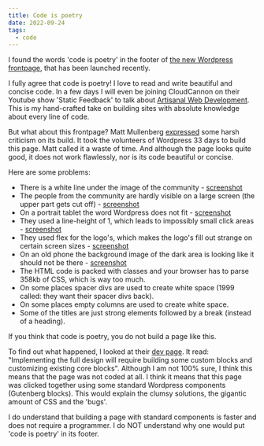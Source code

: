 ```yaml
---
title: Code is poetry
date: 2022-09-24
tags:
  - code
---
```


I found the words 'code is poetry' in the footer of [the new Wordpress frontpage](https://wordpress.org/), that has been launched recently. 

I fully agree that code is poetry! I love to read and write beautiful and concise code. In a few days I will even be joining CloudCannon on their Youtube show 'Static Feedback' to talk about [Artisanal Web Development](https://www.youtube.com/c/CloudCannon). This is my hand-crafted take on building sites with absolute knowledge about every line of code. 

But what about this frontpage? Matt Mullenberg [expressed](https://make.wordpress.org/meta/2022/08/01/developing-the-redesigned-home-and-download-pages/#comment-936) some harsh criticism on its build. It took the volunteers of Wordpress 33 days to build this page. Matt called it a waste of time. And although the page looks quite good, it does not work flawlessly, nor is its code beautiful or concise. 

Here are some problems:

- There is a white line under the image of the community - [screenshot](/uploads/wordpressorg/bug1.png)
- The people from the community are hardly visible on a large screen (the upper part gets cut off) - [screenshot](/uploads/wordpressorg/bug2.png)
- On a portrait tablet the word Wordpress does not fit - [screenshot](/uploads/wordpressorg/bug3.png)
- They used a line-height of 1, which leads to impossibly small click areas - [screenshot](/uploads/wordpressorg/bug4.png)
- They used flex for the logo's, which makes the logo's fill out strange on certain screen sizes - [screenshot](/uploads/wordpressorg/bug5.png)
- On an old phone the background image of the dark area is looking like it should not be there - [screenshot](/uploads/wordpressorg/bug6.png)
- The HTML code is packed with classes and your browser has to parse 358kb of CSS, which is way too much.
- On some places spacer divs are used to create white space (1999 called: they want their spacer divs back).
- On some places empty columns are used to create white space.
- Some of the titles are just strong elements followed by a break (instead of a heading).

If you think that code is poetry, you do not build a page like this. 

To find out what happened, I looked at their [dev page](https://make.wordpress.org/meta/2022/08/01/developing-the-redesigned-home-and-download-pages/). It read: "Implementing the full design will require building some custom blocks and customizing existing core blocks". Although I am not 100% sure, I think this means that the page was not coded at all. I think it means that this page was clicked together using some standard Wordpress components (Gutenberg blocks). This would explain the clumsy solutions, the gigantic amount of CSS and the 'bugs'.

I do understand that building a page with standard components is faster and does not require a programmer. I do NOT understand why one would put 'code is poetry' in its footer.